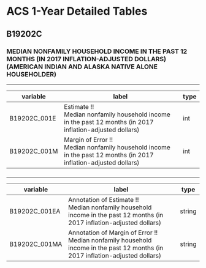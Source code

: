 # ACS 1-Year Detailed Tables

## B19202C

### MEDIAN NONFAMILY HOUSEHOLD INCOME IN THE PAST 12 MONTHS (IN 2017 INFLATION-ADJUSTED DOLLARS) (AMERICAN INDIAN AND ALASKA NATIVE ALONE HOUSEHOLDER)

___

| variable | label | type |
| ----- | ----- | ----- |
| B19202C_001E | Estimate !!<br>Median nonfamily household income in the past 12 months (in 2017 inflation-adjusted dollars) | int |
| B19202C_001M | Margin of Error !!<br>Median nonfamily household income in the past 12 months (in 2017 inflation-adjusted dollars) | int |
### 

___

| variable | label | type |
| ----- | ----- | ----- |
| B19202C_001EA | Annotation of Estimate !!<br>Median nonfamily household income in the past 12 months (in 2017 inflation-adjusted dollars) | string |
| B19202C_001MA | Annotation of Margin of Error !!<br>Median nonfamily household income in the past 12 months (in 2017 inflation-adjusted dollars) | string |

